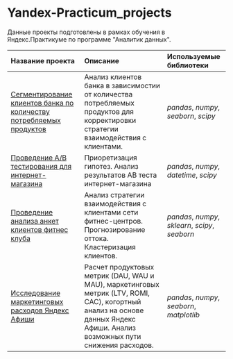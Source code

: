 # Yandex-Practicum_projects
Данные проекты подготовлены в рамках обучения в Яндекс.Практикуме по программе "Аналитик данных".


| Название проекта | Описание | Используемые библиотеки | 
| :---------------------- | :---------------------- | :---------------------- |
| [Сегментирование клиентов банка по количеству потребляемых продуктов](bank_client_segmentation) | Анализ клиентов банка в зависимостии от количества потребляемых продуктов для корректировки стратегии взаимодействия с клиентами. | *pandas*, *numpy*, *seaborn*, *scipy* |
| [Проведение A/B тестирования для интернет-магазина](AB_test) | Приоретизация гипотез. Анализ результатов AB теста интернет-магазина | *pandas*, *numpy*, *datetime*, *scipy* |
| [Проведение анализа анкет клиентов фитнес клуба](ML_for_fitness) | Анализ стратегии взаимодействия с клиентами сети фитнес-центров. Прогнозирование оттока. Кластеризация клиентов. | *pandas*, *numpy*, *sklearn*, *scipy*, *seaborn* |
| [Исследование маркетинговых расходов Яндекс Афиши](business_indicators) | Расчет продуктовых метрик (DAU, WAU и MAU), маркетинговых метрик (LTV, ROMI, CAC), когортный анализ на основе данных Яндекс Афиши. Анализ возможных пути снижения расходов.| *pandas*, *numpy*, *seaborn*, *matplotlib*|

